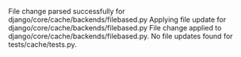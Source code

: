 File change parsed successfully for django/core/cache/backends/filebased.py
Applying file update for django/core/cache/backends/filebased.py
File change applied to django/core/cache/backends/filebased.py.
No file updates found for tests/cache/tests.py.
